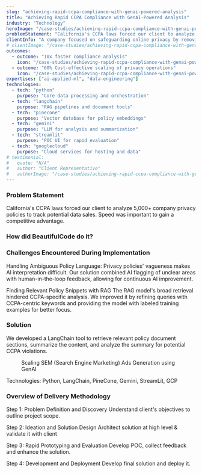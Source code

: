 ```yaml
---
slug: "achieving-rapid-ccpa-compliance-with-genai-powered-analysis"
title: "Achieving Rapid CCPA Compliance with GenAI-Powered Analysis"
industry: "Technology"
heroImage: "/case-studies/achieving-rapid-ccpa-compliance-with-genai-powered-analysis/hero-image.svg"
problemStatement: "California's CCPA laws forced our client to analyze 5,000+ company privacy policies to track potential data sales. Speed was important to gain a competitive advantage."
clientInfo: "A company focused on safeguarding online privacy by removing personal information from data broker websites and people-search platforms"
# clientImage: "/case-studies/achieving-rapid-ccpa-compliance-with-genai-powered-analysis/client-logo.svg"
outcomes:
  - outcome: "10x faster compliance analysis"
    icon: "/case-studies/achieving-rapid-ccpa-compliance-with-genai-powered-analysis/outcome-icon.svg"
  - outcome: "60% Cost-effective scaling of privacy operations"
    icon: "/case-studies/achieving-rapid-ccpa-compliance-with-genai-powered-analysis/outcome-icon.svg"
expertises: ["ai-applied-ml", "data-engineering"]
technologies:
  - tech: "python"
    purpose: "Core data processing and orchestration"
  - tech: "langchain"
    purpose: "RAG pipelines and document tools"
  - tech: "pinecone"
    purpose: "Vector database for policy embeddings"
  - tech: "gemini"
    purpose: "LLM for analysis and summarization"
  - tech: "streamlit"
    purpose: "POC UI for rapid evaluation"
  - tech: "googlecloud"
    purpose: "Cloud services for hosting and data"
# testimonial:
#   quote: "N/A"
#   author: "Client Representative"
#   authorImage: "/case-studies/achieving-rapid-ccpa-compliance-with-genai-powered-analysis/client-author.svg"
---
```




### Problem Statement
California's CCPA laws forced our client to analyze 5,000+ company privacy policies to track potential data sales. Speed was important to gain a competitive advantage.

### How did BeautifulCode do it?

### Challenges Encountered During Implementation
Handling Ambiguous Policy Language:
Privacy policies' vagueness makes AI interpretation difficult. Our solution combined AI flagging of unclear areas with human-in-the-loop feedback, allowing for continuous AI improvement.

Finding Relevant Policy Snippets with RAG
The RAG model's broad retrieval hindered CCPA-specific analysis. We improved it by refining queries with CCPA-centric keywords and providing the model with labeled training examples for better focus.

### Solution
We developed a LangChain tool to retrieve relevant policy document sections, summarize the content, and analyze the summary for potential CCPA violations.

<figure>
  <img src="/case-studies/achieving-rapid-ccpa-compliance-with-genai-powered-analysis/achieving-rapid-ccpa-compliance-with-genai-powered-analysis.png" alt="" />
  <figcaption>
    Scaling SEM (Search Engine Marketing) Ads Generation using GenAI
  </figcaption>
</figure>

Technologies: Python, LangChain, PineCone, Gemini, StreamLit, GCP

### Overview of Delivery Methodology
Step 1: Problem Definition and Discovery 
Understand client's objectives to outline project scope.

Step 2: Ideation and Solution Design
Architect solution at high level & validate it with client

Step 3: Rapid Prototyping and Evaluation
Develop POC, collect feedback and enhance the solution.

Step 4: Development and Deployment
Develop final solution and deploy it.


